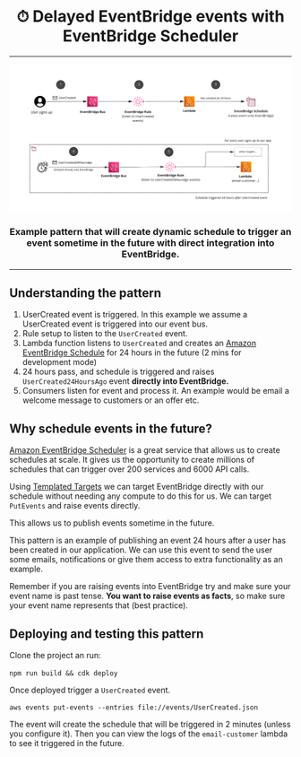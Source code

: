 <div align="center">

<h1>⏱ Delayed EventBridge events with EventBridge Scheduler</h1>

<hr />

<img alt="header" src="./screenshot.png" />

  <h3>Example pattern that will create dynamic schedule to trigger an event sometime in the future with direct integration into EventBridge.</h3>

</div>

---

## Understanding the pattern

1. UserCreated event is triggered. In this example we assume a UserCreated event is triggered into our event bus.
1. Rule setup to listen to the `UserCreated` event.
1. Lambda function listens to `UserCreated` and creates an [Amazon EventBridge Schedule](https://docs.aws.amazon.com/scheduler/latest/UserGuide/what-is-scheduler.html) for 24 hours in the future (2 mins for development mode) 
1. 24 hours pass, and schedule is triggered and raises `UserCreated24HoursAgo` event **directly into EventBridge.** 
1. Consumers listen for event and process it. An example would be email a welcome message to customers or an offer etc.

## Why schedule events in the future?

[Amazon EventBridge Scheduler](https://docs.aws.amazon.com/scheduler/latest/UserGuide/what-is-scheduler.html) is a great service that allows us to create schedules at scale. It gives us the opportunity to create millions of schedules that can trigger over 200 services and 6000 API calls.

Using [Templated Targets](https://docs.aws.amazon.com/scheduler/latest/UserGuide/managing-targets-templated.html) we can target EventBridge directly with our schedule without needing any compute to do this for us. We can target `PutEvents` and raise events directly.

This allows us to publish events sometime in the future.

This pattern is an example of publishing an event 24 hours after a user has been created in our application. We can use this event to send the user some emails, notifications or give them access to extra functionality as an example.

Remember if you are raising events into EventBridge try and make sure your event name is past tense. **You want to raise events as facts**, so make sure your event name represents that (best practice).


## Deploying and testing this pattern
Clone the project an run:

`npm run build && cdk deploy`

Once deployed trigger a `UserCreated` event.

```
aws events put-events --entries file://events/UserCreated.json
```

The event will create the schedule that will be triggered in 2 minutes (unless you configure it). Then you can view the logs of the `email-customer` lambda to see it triggered in the future.


